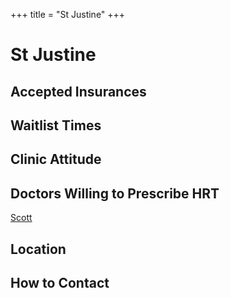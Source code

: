 +++
title = "St Justine"
+++

# St Justine
## Accepted Insurances
## Waitlist Times
## Clinic Attitude
## Doctors Willing to Prescribe HRT
[Scott](@/blog/doctors/doctor-template.md)
## Location
## How to Contact